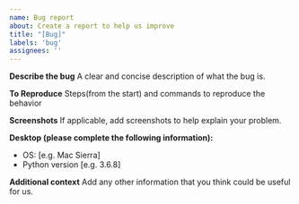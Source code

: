 ```yaml
---
name: Bug report
about: Create a report to help us improve
title: "[Bug]"
labels: 'bug'
assignees: ''
---
```


**Describe the bug**
A clear and concise description of what the bug is.

**To Reproduce**
Steps(from the start) and commands to reproduce the behavior

**Screenshots**
If applicable, add screenshots to help explain your problem.

**Desktop (please complete the following information):**
 - OS: [e.g. Mac Sierra]
 - Python version [e.g. 3.6.8]

**Additional context**
Add any other information that you think could be useful for us.
